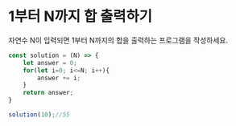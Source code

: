 # 1부터 N까지 합 출력하기
자연수 N이 입력되면 1부터 N까지의 합을 출력하는 프로그램을 작성하세요.

```javascript
const solution = (N) => {
    let answer = 0;
    for(let i=0; i<=N; i++){
        answer += i;
    }
    return answer;
}

solution(10);//55
```